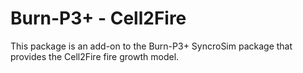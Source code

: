 # Burn-P3+ - Cell2Fire

This package is an add-on to the Burn-P3+ SyncroSim package that provides the
Cell2Fire fire growth model.